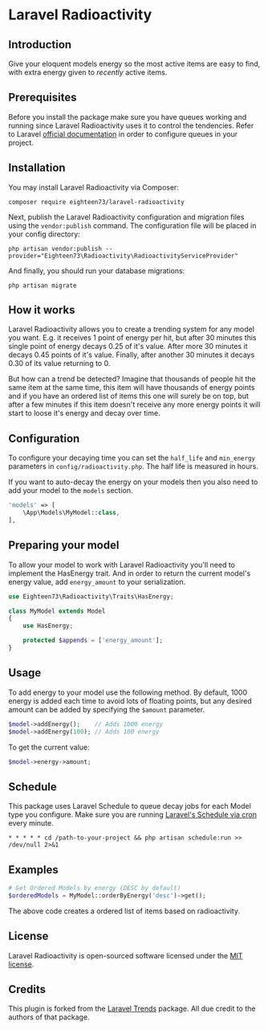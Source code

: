 # Laravel Radioactivity

## Introduction

Give your eloquent models energy so the most active items are easy to find, with extra energy given to _recently_ active items.

## Prerequisites

Before you install the package make sure you have queues working and running since Laravel Radioactivity uses it to control the tendencies. Refer to Laravel [official documentation](https://laravel.com/docs/master/queues) in order to configure queues in your project.

## Installation

You may install Laravel Radioactivity via Composer:

```shell
composer require eighteen73/laravel-radioactivity
```

Next, publish the Laravel Radioactivity configuration and migration files using the `vendor:publish` command. The configuration file will be placed in your config directory:

```shell
php artisan vendor:publish --provider="Eighteen73\Radioactivity\RadioactivityServiceProvider"
```

And finally, you should run your database migrations:

```shell
php artisan migrate
```

## How it works

Laravel Radioactivity allows you to create a trending system for any model you want. E.g. it receives 1 point of energy per hit, but after 30 minutes this single point of energy decays 0.25 of it's value. After more 30 minutes it decays 0.45 points of it's value. Finally, after another 30 minutes it decays 0.30 of its value returning to 0.

But how can a trend be detected? Imagine that thousands of people hit the same item at the same time, this item will have thousands of energy points and if you have an ordered list of items this one will surely be on top, but after a few minutes if this item doesn't receive any more energy points it will start to loose it's energy and decay over time.

## Configuration

To configure your decaying time you can set the `half_life` and `min_energy` parameters in `config/radioactivity.php`. The half life is measured in hours.

If you want to auto-decay the energy on your models then you also need to add your model to the `models` section.

```php
'models' => [
    \App\Models\MyModel::class,
],
```

## Preparing your model

To allow your model to work with Laravel Radioactivity you'll need to implement the HasEnergy trait. And in order to return the current model's energy value, add `energy_amount` to your serialization.

```php
use Eighteen73\Radioactivity\Traits\HasEnergy;

class MyModel extends Model
{
    use HasEnergy;

    protected $appends = ['energy_amount'];
}
```
## Usage

To add energy to your model use the following method. By default, 1000 energy is added each time to avoid lots of floating points, but any desired amount can be added by specifying the `$amount` parameter.

```php
$model->addEnergy();    // Adds 1000 energy
$model->addEnergy(100); // Adds 100 energy
```

To get the current value:

```php
$model->energy->amount;
```

## Schedule

This package uses Laravel Schedule to queue decay jobs for each Model type you configure. Make sure you are running [Laravel's Schedule via cron](https://laravel.com/docs/11.x/scheduling#running-the-scheduler) every minute.

```
* * * * * cd /path-to-your-project && php artisan schedule:run >> /dev/null 2>&1
```

## Examples

```php
# Get Ordered Models by energy (DESC by default)
$orderedModels = MyModel::orderByEnergy('desc')->get();
```

The above code creates a ordered list of items based on radioactivity.

## License

Laravel Radioactivity is open-sourced software licensed under the [MIT license](LICENSE.md).

## Credits
This plugin is forked from the [Laravel Trends](https://github.com/hacklabsdev/laravel-trends) package. All due credit to the authors of that package.

